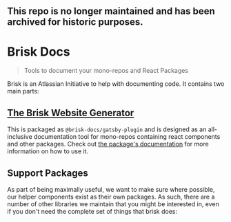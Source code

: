 ## This repo is no longer maintained and has been archived for historic purposes.

# Brisk Docs

> Tools to document your mono-repos and React Packages

Brisk is an Atlassian Initiative to help with documenting code. It contains two main parts:

## [The Brisk Website Generator](./packages/gatsby-generator)

This is packaged as `@brisk-docs/gatsby-plugin` and is designed as an all-inclusive documentation
tool for mono-repos containing react components and other packages. Check out [the package's documentation](./packages/website)
for more information on how to use it.

## Support Packages

As part of being maximally useful, we want to make sure where possible, our helper components exist as
their own packages. As such, there are a number of other libraries we maintain that you might be interested
in, even if you don't need the complete set of things that brisk does:

